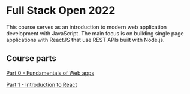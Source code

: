 # Full Stack Open 2022

This course serves as an introduction to modern web application development with JavaScript. The main focus is on building single page applications with ReactJS that use REST APIs built with Node.js.

## Course parts
[Part 0 - Fundamentals of Web apps](https://github.com/0xGlen/fullstackopen/tree/main/Part%200)

[Part 1 - Introduction to React](https://github.com/0xGlen/fullstackopen/tree/main/Part%201)
